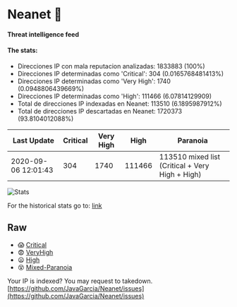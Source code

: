 # Neanet :hocho:
#### Threat intelligence feed
#### The stats:

- Direcciones IP con mala reputacion analizadas: 1833883 (100%)
- Direcciones IP determinadas como 'Critical':  304 (0.0165768481413%)
- Direcciones IP determinadas como 'Very High':  1740 (0.0948806439669%)
- Direcciones IP determinadas como 'High':  111466 (6.07814129909)
- Total de direcciones IP indexadas en Neanet:  113510 (6.1895987912%)
- Total de direcciones IP descartadas en Neanet:  1720373 (93.8104012088%)

| Last Update | Critical | Very High | High | Paranoia |
| --- | --- | --- | --- | --- |
| 2020-09-06 12:01:43 | 304 | 1740 | 111466 | 113510 mixed list (Critical + Very High + High)|

![Stats](https://docs.google.com/spreadsheets/d/e/2PACX-1vSnaNMIXVabIpDJjufMlzH7poXnshF3mgd8Is1g9ytUEzVsP5my4Trn8f-xkoLLQ38xpL3HtmUexLo6/pubchart?oid=501124687&format=image)

For the historical stats go to: [link](/stats.csv)
## Raw
- :scream: [Critical](https://raw.githubusercontent.com/JavaGarcia/Neanet/master/blacklists/neanet_critical.txt)
- :fearful: [VeryHigh](https://raw.githubusercontent.com/JavaGarcia/Neanet/master/blacklists/neanet_veryHigh.txtt)
- :frowning: [High](https://raw.githubusercontent.com/JavaGarcia/Neanet/master/blacklists/neanet_high.txt)
- :dizzy_face: [Mixed-Paranoia](https://raw.githubusercontent.com/JavaGarcia/Neanet/master/blacklists/neanet_all.txt)


Your IP is indexed? You may request to takedown. [https://github.com/JavaGarcia/Neanet/issues](https://github.com/JavaGarcia/Neanet/issues)













































































































































































































































































































































































































































































































































































































